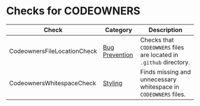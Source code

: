 # Checks for CODEOWNERS

Check | Category | Description
----- | -------- | -----------
CodeownersFileLocationCheck | [Bug Prevention](bug_prevention_checks.markdown#bug-prevention-checks) | Checks that `CODEOWNERS` files are located in `.github` directory. |
CodeownersWhitespaceCheck | [Styling](styling_checks.markdown#styling-checks) | Finds missing and unnecessary whitespace in `CODEOWNERS` files. |
